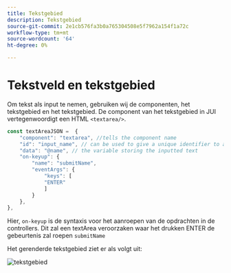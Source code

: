 ```yaml
---
title: Tekstgebied
description: Tekstgebied
source-git-commit: 2e1cb576fa3b0a765304508e5f7962a154f1a72c
workflow-type: tm+mt
source-wordcount: '64'
ht-degree: 0%

---
```


# Tekstveld en tekstgebied

Om tekst als input te nemen, gebruiken wij de componenten, het tekstgebied en het tekstgebied.
De component van het tekstgebied in JUI vertegenwoordigt een HTML `<textarea/>`.

```js title="textArea.js"
const textAreaJSON =  {
    "component": "textarea", //tells the component name
    "id": "input_name", // can be used to give a unique identifier to a component
    "data": "@name", // the variable storing the inputted text
    "on-keyup": {
        "name": "submitName",
        "eventArgs": {
            "keys": [
            "ENTER"
            ]
        }
    },
},
```

Hier, `on-keyup` is de syntaxis voor het aanroepen van de opdrachten in de controllers.
Dit zal een textArea veroorzaken waar het drukken ENTER de gebeurtenis zal roepen `submitName`

Het gerenderde tekstgebied ziet er als volgt uit:

![tekstgebied](./imgs/text_area.png "Tekstgebied")

